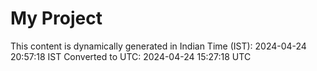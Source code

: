 # My Project

This content is dynamically generated in Indian Time (IST): 2024-04-24 20:57:18 IST
Converted to UTC: 2024-04-24 15:27:18 UTC
